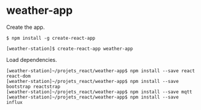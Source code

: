 
# weather-app

Create the app.

```
$ npm install -g create-react-app
```

```
[weather-station]$ create-react-app weather-app
```

Load dependencies.

```
[weather-station]~/projets_react/weather-app$ npm install --save react react-dom
[weather-station]~/projets_react/weather-app$ npm install --save bootstrap reactstrap
[weather-station]~/projets_react/weather-app$ npm install --save mqtt
[weather-station]~/projets_react/weather-app$ npm install --save influx
```

